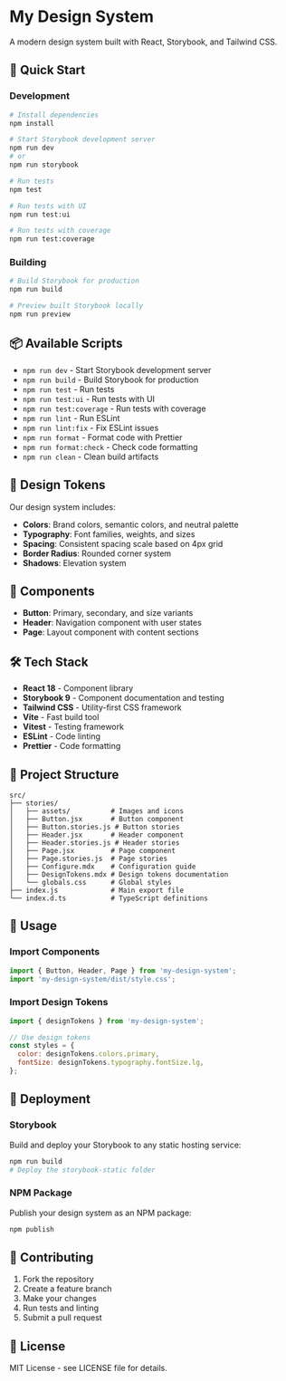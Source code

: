 # My Design System

A modern design system built with React, Storybook, and Tailwind CSS.

## 🚀 Quick Start

### Development

```bash
# Install dependencies
npm install

# Start Storybook development server
npm run dev
# or
npm run storybook

# Run tests
npm test

# Run tests with UI
npm run test:ui

# Run tests with coverage
npm run test:coverage
```

### Building

```bash
# Build Storybook for production
npm run build

# Preview built Storybook locally
npm run preview
```

## 📦 Available Scripts

- `npm run dev` - Start Storybook development server
- `npm run build` - Build Storybook for production
- `npm run test` - Run tests
- `npm run test:ui` - Run tests with UI
- `npm run test:coverage` - Run tests with coverage
- `npm run lint` - Run ESLint
- `npm run lint:fix` - Fix ESLint issues
- `npm run format` - Format code with Prettier
- `npm run format:check` - Check code formatting
- `npm run clean` - Clean build artifacts

## 🎨 Design Tokens

Our design system includes:

- **Colors**: Brand colors, semantic colors, and neutral palette
- **Typography**: Font families, weights, and sizes
- **Spacing**: Consistent spacing scale based on 4px grid
- **Border Radius**: Rounded corner system
- **Shadows**: Elevation system

## 🧩 Components

- **Button**: Primary, secondary, and size variants
- **Header**: Navigation component with user states
- **Page**: Layout component with content sections

## 🛠️ Tech Stack

- **React 18** - Component library
- **Storybook 9** - Component documentation and testing
- **Tailwind CSS** - Utility-first CSS framework
- **Vite** - Fast build tool
- **Vitest** - Testing framework
- **ESLint** - Code linting
- **Prettier** - Code formatting

## 📁 Project Structure

```
src/
├── stories/
│   ├── assets/          # Images and icons
│   ├── Button.jsx       # Button component
│   ├── Button.stories.js # Button stories
│   ├── Header.jsx       # Header component
│   ├── Header.stories.js # Header stories
│   ├── Page.jsx         # Page component
│   ├── Page.stories.js  # Page stories
│   ├── Configure.mdx    # Configuration guide
│   ├── DesignTokens.mdx # Design tokens documentation
│   └── globals.css      # Global styles
├── index.js             # Main export file
└── index.d.ts           # TypeScript definitions
```

## 🎯 Usage

### Import Components

```jsx
import { Button, Header, Page } from 'my-design-system';
import 'my-design-system/dist/style.css';
```

### Import Design Tokens

```jsx
import { designTokens } from 'my-design-system';

// Use design tokens
const styles = {
  color: designTokens.colors.primary,
  fontSize: designTokens.typography.fontSize.lg,
};
```

## 🚀 Deployment

### Storybook

Build and deploy your Storybook to any static hosting service:

```bash
npm run build
# Deploy the storybook-static folder
```

### NPM Package

Publish your design system as an NPM package:

```bash
npm publish
```

## 🤝 Contributing

1. Fork the repository
2. Create a feature branch
3. Make your changes
4. Run tests and linting
5. Submit a pull request

## 📄 License

MIT License - see LICENSE file for details.
